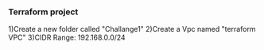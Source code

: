### Terraform project

1)Create a new folder called "Challange1"
2)Create a Vpc named "terraform VPC"
3)CIDR Range: 192.168.0.0/24
